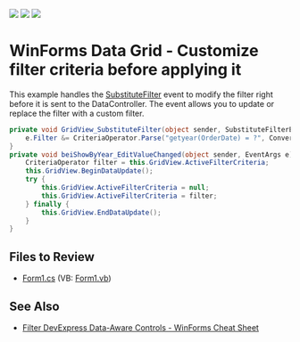 <!-- default badges list -->
![](https://img.shields.io/endpoint?url=https://codecentral.devexpress.com/api/v1/VersionRange/128627034/15.1.3%2B)
[![](https://img.shields.io/badge/Open_in_DevExpress_Support_Center-FF7200?style=flat-square&logo=DevExpress&logoColor=white)](https://supportcenter.devexpress.com/ticket/details/E4119)
[![](https://img.shields.io/badge/📖_How_to_use_DevExpress_Examples-e9f6fc?style=flat-square)](https://docs.devexpress.com/GeneralInformation/403183)
<!-- default badges end -->

# WinForms Data Grid - Customize filter criteria before applying it

This example handles the [SubstituteFilter](https://docs.devexpress.com/WindowsForms/DevExpress.XtraGrid.Views.Base.ColumnView.SubstituteFilter) event to modify the filter right before it is sent to the DataController. The event allows you to update or replace the filter with a custom filter.

```csharp
private void GridView_SubstituteFilter(object sender, SubstituteFilterEventArgs e) {
    e.Filter &= CriteriaOperator.Parse("getyear(OrderDate) = ?", Convert.ToInt32(this.beiShowByYear.EditValue));
}
private void beiShowByYear_EditValueChanged(object sender, EventArgs e) {
    CriteriaOperator filter = this.GridView.ActiveFilterCriteria;
    this.GridView.BeginDataUpdate();
    try {
        this.GridView.ActiveFilterCriteria = null;
        this.GridView.ActiveFilterCriteria = filter;
    } finally {
        this.GridView.EndDataUpdate();
    }
}
```


## Files to Review

* [Form1.cs](./CS/FilterEvent/Form1.cs) (VB: [Form1.vb](./VB/FilterEvent/Form1.vb))


## See Also

* [Filter DevExpress Data-Aware Controls - WinForms Cheat Sheet](https://supportcenter.devexpress.com/ticket/details/t904977/filter-devexpress-data-aware-controls-winforms-cheat-sheet)
